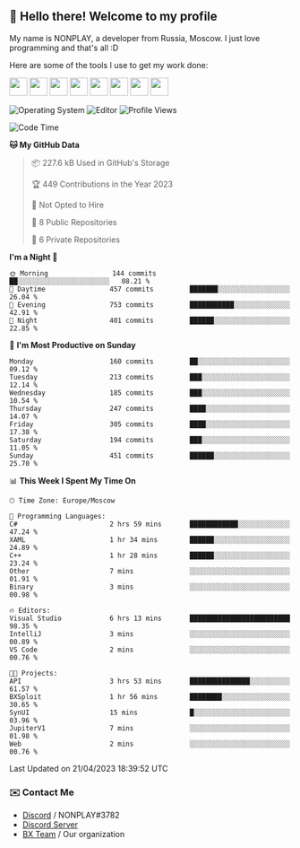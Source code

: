 ## :wave: Hello there! Welcome to my profile

My name is NONPLAY, a developer from Russia, Moscow. I just love programming and that's all :D

Here are some of the tools I use to get my work done:

<kbd><img height="32" src="https://img.icons8.com/color/2x/visual-studio-code-2019.png"></kbd>
<kbd><img height="32" src="https://img.icons8.com/color/2x/linux.png"></kbd>
<kbd><img height="32" src="https://img.icons8.com/fluent/2x/console.png"></kbd>
<kbd><img height="32" src="https://img.icons8.com/color/2x/open-source.png"></kbd>
<kbd><img height="32" src="https://img.icons8.com/color/2x/git.png"></kbd>
<kbd><img height="32" src="https://img.icons8.com/color/2x/nginx.png"></kbd>
<a href="?#gh-light-mode-only"><kbd><img height="32" src="https://img.icons8.com/metro/2x/mysql.png"></kbd></a>
<a href="?#gh-dark-mode-only"><kbd><img height="32" src="https://img.icons8.com/FFFFFF/metro/2x/mysql.png"></kbd></a>

![Operating System](https://img.shields.io/badge/OS-Windows%2010%20Pro-informational?style=for-the-badge&logo=Windows&logoColor=white&color=007ec6)
![Editor](https://img.shields.io/badge/Editor-VS%20Code-informational?style=for-the-badge&logo=Visual%20Studio%20Code&logoColor=white&color=007ec6)
![Profile Views](https://komarev.com/ghpvc/?username=NONPLAYT&color=blue&style=for-the-badge)

<!--START_SECTION:waka-->
![Code Time](http://img.shields.io/badge/Code%20Time-129%20hrs%202%20mins-blue)

**🐱 My GitHub Data** 

> 📦 227.6 kB Used in GitHub's Storage 
 > 
> 🏆 449 Contributions in the Year 2023
 > 
> 🚫 Not Opted to Hire
 > 
> 📜 8 Public Repositories 
 > 
> 🔑 6 Private Repositories 
 > 
**I'm a Night 🦉** 

```text
🌞 Morning                144 commits         ██░░░░░░░░░░░░░░░░░░░░░░░   08.21 % 
🌆 Daytime                457 commits         ███████░░░░░░░░░░░░░░░░░░   26.04 % 
🌃 Evening                753 commits         ███████████░░░░░░░░░░░░░░   42.91 % 
🌙 Night                  401 commits         ██████░░░░░░░░░░░░░░░░░░░   22.85 % 
```
📅 **I'm Most Productive on Sunday** 

```text
Monday                   160 commits         ██░░░░░░░░░░░░░░░░░░░░░░░   09.12 % 
Tuesday                  213 commits         ███░░░░░░░░░░░░░░░░░░░░░░   12.14 % 
Wednesday                185 commits         ███░░░░░░░░░░░░░░░░░░░░░░   10.54 % 
Thursday                 247 commits         ████░░░░░░░░░░░░░░░░░░░░░   14.07 % 
Friday                   305 commits         ████░░░░░░░░░░░░░░░░░░░░░   17.38 % 
Saturday                 194 commits         ███░░░░░░░░░░░░░░░░░░░░░░   11.05 % 
Sunday                   451 commits         ██████░░░░░░░░░░░░░░░░░░░   25.70 % 
```


📊 **This Week I Spent My Time On** 

```text
🕑︎ Time Zone: Europe/Moscow

💬 Programming Languages: 
C#                       2 hrs 59 mins       ████████████░░░░░░░░░░░░░   47.24 % 
XAML                     1 hr 34 mins        ██████░░░░░░░░░░░░░░░░░░░   24.89 % 
C++                      1 hr 28 mins        ██████░░░░░░░░░░░░░░░░░░░   23.24 % 
Other                    7 mins              ░░░░░░░░░░░░░░░░░░░░░░░░░   01.91 % 
Binary                   3 mins              ░░░░░░░░░░░░░░░░░░░░░░░░░   00.98 % 

🔥 Editors: 
Visual Studio            6 hrs 13 mins       █████████████████████████   98.35 % 
IntelliJ                 3 mins              ░░░░░░░░░░░░░░░░░░░░░░░░░   00.89 % 
VS Code                  2 mins              ░░░░░░░░░░░░░░░░░░░░░░░░░   00.76 % 

🐱‍💻 Projects: 
API                      3 hrs 53 mins       ███████████████░░░░░░░░░░   61.57 % 
BXSploit                 1 hr 56 mins        ████████░░░░░░░░░░░░░░░░░   30.65 % 
SynUI                    15 mins             █░░░░░░░░░░░░░░░░░░░░░░░░   03.96 % 
JupiterV1                7 mins              ░░░░░░░░░░░░░░░░░░░░░░░░░   01.98 % 
Web                      2 mins              ░░░░░░░░░░░░░░░░░░░░░░░░░   00.76 % 
```


 Last Updated on 21/04/2023 18:39:52 UTC
<!--END_SECTION:waka-->

### ✉️ Contact Me

- [Discord](https://discord.com/users/597087584090587177) / NONPLAY#3782
- [Discord Server](https://discord.gg/p7cxhw7E2M)
- [BX Team](https://github.com/BX-Team) / Our organization
